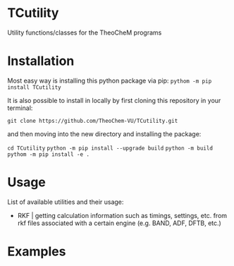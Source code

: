 # TCutility
Utility functions/classes for the TheoCheM programs

# Installation

Most easy way is installing this python package via pip:
``` pythom -m pip install TCutility ```

It is also possible to install in locally by first cloning this repository in your terminal: 

``` git clone https://github.com/TheoChem-VU/TCutility.git ```

and then moving into the new directory and installing the package:

``` cd TCutility ```
``` python -m pip install --upgrade build ```
``` python -m build ```
``` pythom -m pip install -e . ```

# Usage
List of available utilities and their usage:
- RKF | getting calculation information such as timings, settings, etc. from rkf files associated with a certain engine (e.g. BAND, ADF, DFTB, etc.)


# Examples